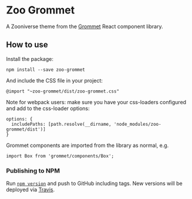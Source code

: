 # Zoo Grommet

A Zooniverse theme from the [Grommet](https://grommet.github.io/) React component library.

## How to use

Install the package:

```
npm install --save zoo-grommet
```

And include the CSS file in your project:

```
@import "~zoo-grommet/dist/zoo-grommet.css"
```

Note for webpack users: make sure you have your css-loaders configured and add to the css-loader options: 
```
options: {
  includePaths: [path.resolve(__dirname, 'node_modules/zoo-grommet/dist')]
}
```

Grommet components are imported from the library as normal, e.g.

```
import Box from 'grommet/components/Box';
```

### Publishing to NPM

Run [`npm version`](https://docs.npmjs.com/cli/version) and push to GitHub including tags. New versions will be deployed via [Travis](https://travis-ci.org/zooniverse/zoo-grommet).
